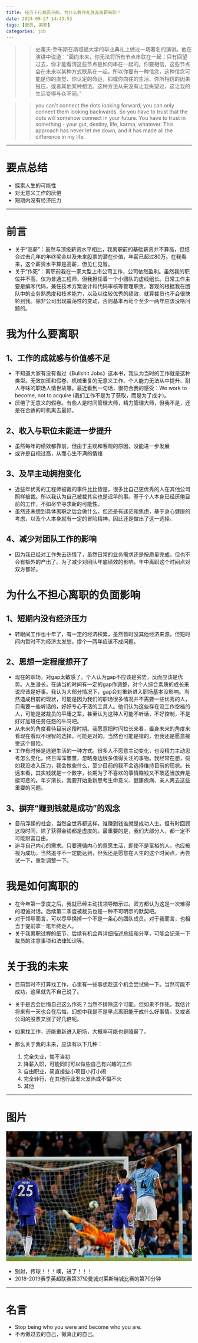 ```yaml
---
title: 经济下行裁员不断，为什么我作死放弃高薪离职？
date: 2024-09-27 14:43:53
tags: [裁员, 离职]
categories: job
---
```


>> 史蒂夫·乔布斯在斯坦福大学的毕业典礼上做过一场著名的演讲。他在演讲中说道：“面向未来，你无法将所有节点串联在一起；只有回望过去，你才能看清这些节点是如何串在一起的。你要相信，这些节点会在未来以某种方式联系在一起。所以你要有一种信念，这种信念可能是你的直觉、你认定的命运，抑或你向往的生活、你所相信的因果报应，或者其他某种想法。这种方法从来没有让我失望过，这让我的生活变得与众不同。”

>> you can't connect the dots looking forward; you can only connect them looking backwards. So you have to trust that the dots will somehow connect in your future. You have to trust in something - your gut, destiny, life, karma, whatever. This approach has never let me down, and it has made all the difference in my life.


----

# 要点总结

+ 探索人生的可能性
+ 对无意义工作的厌倦
+ 短期内没有经济压力

----

# 前言
+ 关于“高薪”：虽然与顶级薪资水平相比，我离职前的基础薪资并不算高，但结合过去几年的年终奖金以及未来股票的潜在价值，年薪已超过80万。在我看来，这个薪资水平算是高薪，但见仁见智。
+ 关于“作死”：离职前我在一家大型上市公司工作，公司依然盈利。虽然我的职位并不高，仅为普通工程师，但我担任着一个小团队的虚线组长。日常工作主要是编写代码，兼任技术方案设计和代码审核等管理职责。客观的根据我在团队中的业务熟悉度和技术能力，以及以往较优秀的绩效，就算裁员也不会很快轮到我。除非公司出现震荡性的变动，否则基本再苟个至少一两年应该没啥问题的。

# 我为什么要离职

## 1、工作的成就感与价值感不足
+ 不知道大家有没有看过《Bullshit Jobs》这本书，我认为当时的工作就是这种类型。无效加班和假卷、机械重复的无意义工作、个人能力无法从中提升、耐人寻味的职场人情世故等。最近看到一句话，很符合我的感受：We work to become, not to acquire (我们工作不是为了获取，而是为了成才)。
+ 厌倦了无意义的假卷。有些人是时间管理大师，精力管理大师，但我不是，还是在合适的时机离去最好。

## 2、收入与职位未能进一步提升
+ 虽然每年的绩效都靠前，但由于主观和客观的原因，没能进一步发展
+ 或许是自视过高，从而心生不满的情绪

## 3、及早主动拥抱变化
+ 近些年优秀的工程师被裁的事件比比皆是，很多比自己更优秀的人在其他公司照样被裁。所以我认为自己被裁其实也是迟早的事。基于个人本身已经厌倦目前的工作，不如尽早寻求新的可能性。
+ 虽然还未想到具体离职之后会做什么，但还是有迷茫和焦虑，基于身心健康的考虑，以及个人本身就有一定的冒险精神，因此还是做出了这一选择。

## 4、减少对团队工作的影响
+ 因为我已经对工作失去热情了，虽然日常的业务需求还是按质量完成，但也不会有额外的产出了。为了减少对团队年底绩效的影响，年中离职这个时间点对双方都好。

# 为什么不担心离职的负面影响

## 1、短期内没有经济压力
+ 转眼间工作也十年了，有一定的经济积累，虽然暂时没其他经济来源，但短时间内暂时不为经济太发愁，撑个一两年应该不成问题。

## 2、思想一定程度想开了
+ 现在的职场，对gap太敏感了。个人认为gap不应该是劣势，反而应该是优势。人生漫长，在适当的时间有一定的gap作调整，对个人综合素质的成长来说应该是好事。我认为大部分情况下，gap会对重新进入职场基本没影响。当然造成目前的现状，可能是因为我们的职场很多情况并不需要一些优秀的人，只需要一些听话的，好好专心干活的工具人。他们认为这些存在没工作空档的人，可能是被裁员的平庸之辈，甚至认为这种人可能不听话，不好控制，不是好好加班任劳任怨的牛马吧。
+ 从未来的角度看待目前这段时期。我愿意把时间拉长来看，置身未来的角度来看现在看似不理智的选择，可能是对的。当然也可能是错的，但我还是愿意接受这个冒险。
+ 工作有时候是逃避生活的一种方式。很多人不愿意主动变化，也没精力主动思考怎么变化，终日浑浑噩噩，忽略身边很多值得关注的事物。我经常在想，假如我没收入压力，我会做些什么，至少目前的我不会选择维持目前的现状。长远来看，其实钱就是一个数字，长期为了不喜欢的事情赚钱又不敢适当放弃是挺可悲的。年岁渐长，我要开始重新思考生命意义、健康疾病、亲人离去这些重要的问题。

## 3、摒弃“赚到钱就是成功”的观念
+ 目前浮躁的社会，当然全世界都这样。谁赚到钱谁就是成功人士。但有时回顾这段时间，除了获得金钱都是虚度的。最重要的是，我们大部分人，都一定不可能财富自由。
+ 追寻自己内心的需求。只要遵循内心的意愿生活，即使不是富裕的人，也应被视为成功。当然追寻不一定能达到，但我还是愿意在人生的这个时间点，再尝试一下，重新调整一下。

# 我是如何离职的
+ 在今年第一季度之后，我就已经主动找领导暗示过。双方都认为这是一次难得的坦诚对话。后续第二季度被裁员也是一种不可明示的默契吧。
+ 对于领导而言，可以尽早换掉一个不是一条心的团队成员。对于我而言，也相当于提前拿一笔年终走人。
+ 关于我离职过程的细节，后续有机会再详细描述总结和分享，可能会记录一下裁员的注意事项和法律知识等。

# 关于我的未来

+ 目前暂时不打算找工作，心里有一些事想趁这个机会尝试做一下。当然可能不成功，这里就先不自己说了。
+ 关于是否会后悔自己这么作死？当然不排除这个可能。但如果不作死，我估计将来有一天也会在后悔，幻想中我是不是早点离职能干成什么好事情。又或者公司的股票又涨了好几倍呢。
+ 如果找工作，还能重新进入职场，大概率可能也是降薪了。

+ 那么关于我的未来，应该有以下几种：
    1. 完全失业，悔不当初
    2. 降薪入职，可能同时可以做些自己有兴趣的工作
    3. 自由职业，简直接些小项目小打小闹
    4. 完全转行，在其他行业发火发热或不愠不火
    5. 其他

----

# 图片
![Don't shoot, No, Vinny, no!](uploads/kompany_goal_leicester.jpg)
+ 别射，传球！！！噢，进了！！！
+ 2018-2019赛季英超联赛第37轮曼城对莱斯特城比赛的第70分钟

----

# 名言

+ Stop being who you were and become who you are.
+ 不再做过去的自己，做真正的自己。